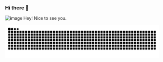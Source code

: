 ### Hi there 👋

![image](https://github.com/user-attachments/assets/7480a3e7-4312-4f83-9b31-10b38ef56dbf) Hey! Nice to see you.


<picture>
  <source media="(prefers-color-scheme: dark)" srcset="https://raw.githubusercontent.com/Daneliya/Daneliya/output/github-contribution-grid-snake-dark.svg">
  <source media="(prefers-color-scheme: light)" srcset="https://raw.githubusercontent.com/Daneliya/Daneliya/output/github-contribution-grid-snake.svg">
  <img alt="github contribution grid snake animation" src="https://raw.githubusercontent.com/Daneliya/Daneliya/output/github-contribution-grid-snake.svg">
</picture>

<!--
**GULU-H/GULU-H** is a ✨ _special_ ✨ repository because its `README.md` (this file) appears on your GitHub profile.

Here are some ideas to get you started:

- 🔭 I’m currently working on ...
- 🌱 I’m currently learning ...
- 👯 I’m looking to collaborate on ...
- 🤔 I’m looking for help with ...
- 💬 Ask me about ...
- 📫 How to reach me: ...
- 😄 Pronouns: ...
- ⚡ Fun fact: ...
-->
